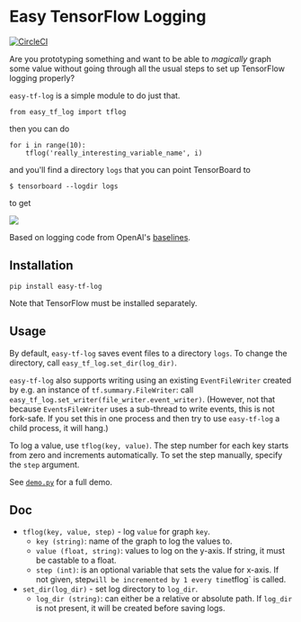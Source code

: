 # Easy TensorFlow Logging

[![CircleCI](https://circleci.com/gh/mrahtz/easy-tf-log.svg?style=shield)](https://circleci.com/gh/mrahtz/easy-tf-log)

Are you prototyping something and want to be able to _magically_ graph some value
without going through all the usual steps to set up TensorFlow logging properly?

`easy-tf-log` is a simple module to do just that.

```
from easy_tf_log import tflog
```

then you can do

```
for i in range(10):
    tflog('really_interesting_variable_name', i)
```

and you'll find a directory `logs` that you can point TensorBoard to

`$ tensorboard --logdir logs`

to get

![](https://github.com/mrahtz/easy-tf-log/blob/master/tensorboard_screenshot.png)

Based on logging code from OpenAI's [baselines](https://github.com/openai/baselines).

## Installation

`pip install easy-tf-log`

Note that TensorFlow must be installed separately.

## Usage

By default, `easy-tf-log` saves event files to a directory `logs`.
To change the directory, call `easy_tf_log.set_dir(log_dir)`.

`easy-tf-log` also supports writing using an existing `EventFileWriter` created
by e.g. an instance of `tf.summary.FileWriter`: call
`easy_tf_log.set_writer(file_writer.event_writer)`. (However, not that because
`EventsFileWriter` uses a sub-thread to write events, this is not fork-safe. If
you set this in one process and then try to use `easy-tf-log` a child process,
it will hang.)

To log a value, use `tflog(key, value)`. The step number for each key starts from zero
and increments automatically. To set the step manually, specify the `step`
argument.

See [`demo.py`](demo.py) for a full demo.

## Doc

- `tflog(key, value, step)` - log `value` for graph `key`. 
    - `key (string)`: name of the graph to log the values to. 
    - `value (float, string)`: values to log on the y-axis. If string, it must be castable to a float.
    - `step (int)`: is an optional variable that sets the value for x-axis. If not given, step` will be incremented by 1 every time `tflog` is called.
- `set_dir(log_dir)` - set log directory to `log_dir`. 
    - `log_dir (string)`: can either be a relative or absolute path. If `log_dir` is not present, it will be created before saving logs.
